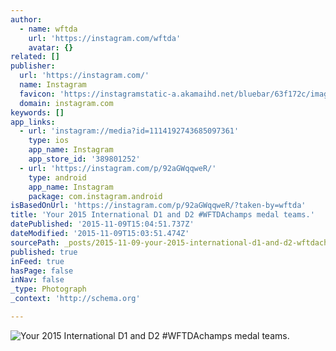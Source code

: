 ```yaml
---
author:
  - name: wftda
    url: 'https://instagram.com/wftda'
    avatar: {}
related: []
publisher:
  url: 'https://instagram.com/'
  name: Instagram
  favicon: 'https://instagramstatic-a.akamaihd.net/bluebar/63f172c/images/ico/favicon.ico'
  domain: instagram.com
keywords: []
app_links:
  - url: 'instagram://media?id=1114192743685097361'
    type: ios
    app_name: Instagram
    app_store_id: '389801252'
  - url: 'https://instagram.com/p/92aGWqqweR/'
    type: android
    app_name: Instagram
    package: com.instagram.android
isBasedOnUrl: 'https://instagram.com/p/92aGWqqweR/?taken-by=wftda'
title: 'Your 2015 International D1 and D2 #WFTDAchamps medal teams.'
datePublished: '2015-11-09T15:04:51.737Z'
dateModified: '2015-11-09T15:03:51.474Z'
sourcePath: _posts/2015-11-09-your-2015-international-d1-and-d2-wftdachamps-medal-teams.md
published: true
inFeed: true
hasPage: false
inNav: false
_type: Photograph
_context: 'http://schema.org'

---
```

![Your 2015 International D1 and D2 &num;WFTDAchamps medal teams&period;](https://scontent.cdninstagram.com/hphotos-xtp1/t51.2885-15/s640x640/sh0.08/e35/12224267_671952082946902_189204703_n.jpg)